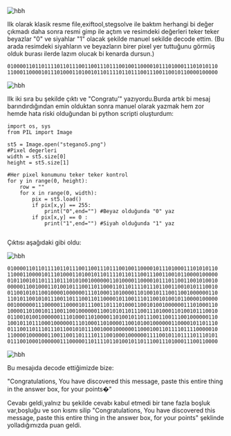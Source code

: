 ![hbh](https://raw.githubusercontent.com/C10ud-0/ctf/master/hellboundhackers/stega/5/stegano5.png)

Ilk olarak klasik resme file,exiftool,stegsolve ile baktım herhangi bi değer çıkmadı daha sonra resmi gimp ile açtım ve resimdeki değerleri teker teker beyazlar "0" ve siyahlar "1" olacak şekilde manuel sekilde decode ettim.
(Bu arada resimdeki siyahların ve beyazların birer pixel yer tuttuğunu görmüş olduk burası ilerde lazım olucak bi kenarda dursun.)


```
01000011011011110110111001100111011100100110000101110100011101010110
11000110000101110100011010010110111101101110011100110010110000100000
```

![hbh](https://raw.githubusercontent.com/C10ud-0/ctf/master/hellboundhackers/stega/5/51.png)





Ilk iki sıra bu şekilde çıktı ve "Congratu'" yazıyordu.Burda artık bi mesaj barındırdığından emin olduktan sonra manuel olarak yazmak hem zor hemde hata riski olduğundan bi python scripti oluşturdum:
```
import os, sys
from PIL import Image

st5 = Image.open("stegano5.png")
#Pixel degerleri
width = st5.size[0] 
height = st5.size[1]

#Her pixel konumunu teker teker kontrol
for y in range(0, height): 
	row = ""
	for x in range(0, width):
		pix = st5.load()
		if pix[x,y] == 255:
			print("0",end="") #Beyaz olduğunda "0" yaz
		if pix[x,y] == 0 :
			print("1",end="") #Siyah olduğunda "1" yaz
      
 ```




Çıktısı aşağıdaki gibi oldu:

![hbh](https://raw.githubusercontent.com/C10ud-0/ctf/master/hellboundhackers/stega/5/52.png)

```
01000011011011110110111001100111011100100110000101110100011101010110
11000110000101110100011010010110111101101110011100110010110000100000
01011001011011110111010100100000011010000110000101110110011001010010
00000110010001101001011100110110001101101111011101100110010101110010
01100101011001000010000001110100011010000110100101110011001000000110
11010110010101110011011100110110000101100111011001010010110000100000
00100000011100000110000101110011011101000110010100100000011101000110
10000110100101110011001000000110010101101110011101000110100101110010
01100101001000000111010001101000011010010110111001100111001000000110
10010110111000100000011101000110100001100101001000000110000101101110
01110011011101110110010101110010001000000110001001101111011110000010
11000010000001100110011011110111001000100000011110010110111101110101
01110010001000000111000001101111011010010110111001110100011100110000

```
![hbh](https://raw.githubusercontent.com/C10ud-0/ctf/master/hellboundhackers/stega/5/53.png)

Bu mesajıda decode ettiğimizde bize:

"Congratulations, You have discovered this message,  paste this entire thing in the answer box, for your points�"

Cevabı geldi,yalnız bu şekilde cevabı kabul etmedi bir tane fazla boşluk var,boşluğu ve son kısmı silip "Congratulations, You have discovered this message, paste this entire thing in the answer box, for your points" şeklinde yolladığımızda puan geldi.
